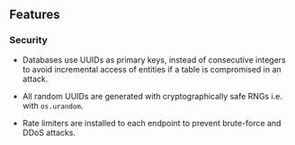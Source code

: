 
## Features

### Security

* Databases use UUIDs as primary keys, instead of consecutive integers to
 avoid incremental access of entities if a table is compromised in an attack.

* All random UUIDs are generated with cryptographically safe 
RNGs i.e. with `os.urandom`.

* Rate limiters are installed to each endpoint to prevent 
brute-force and DDoS attacks.

